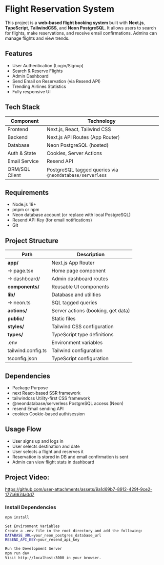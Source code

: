 # Flight Reservation System

This project is a **web-based flight booking system** built with **Next.js**, **TypeScript**, **TailwindCSS**, and **Neon PostgreSQL**. It allows users to search for flights, make reservations, and receive email confirmations. Admins can manage flights and view trends.

## Features

- User Authentication (Login/Signup)
- Search & Reserve Flights
- Admin Dashboard
- Send Email on Reservation (via Resend API)
- Trending Airlines Statistics
- Fully responsive UI

## Tech Stack

| Component       | Technology           |
|----------------|----------------------|
| Frontend       | Next.js, React, Tailwind CSS |
| Backend        | Next.js API Routes (App Router) |
| Database       | Neon PostgreSQL (hosted) |
| Auth & State   | Cookies, Server Actions |
| Email Service  | Resend API |
| ORM/SQL Client | PostgreSQL tagged queries via `@neondatabase/serverless` |

## Requirements

- Node.js 18+
- pnpm or npm
- Neon database account (or replace with local PostgreSQL)
- Resend API Key (for email notifications)
- Git

## Project Structure

| Path                  | Description                          |
|-----------------------|--------------------------------------|
| **app/**              | Next.js App Router                   |
| → page.tsx            | Home page component                  |
| → dashboard/          | Admin dashboard routes               |
| **components/**       | Reusable UI components               |
| **lib/**              | Database and utilities               |
| → neon.ts             | SQL tagged queries                   |
| **actions/**         | Server actions (booking, get data)   |
| **public/**          | Static files                         |
| **styles/**          | Tailwind CSS configuration           |
| **types/**           | TypeScript type definitions          |
| .env                  | Environment variables                |
| tailwind.config.ts    | Tailwind configuration               |
| tsconfig.json         | TypeScript configuration             |

  

  ## Dependencies
  - Package	Purpose
  - next	React-based SSR framework
  - tailwindcss	Utility-first CSS framework
  - @neondatabase/serverless	PostgreSQL access (Neon)
  - resend	Email sending API
  - cookies	Cookie-based auth/session

  ## Usage Flow
  - User signs up and logs in
  - User selects destination and date
  - User selects a flight and reserves it
  - Reservation is stored in DB and email confirmation is sent
  - Admin can view flight stats in dashboard


## Project Video:
https://github.com/user-attachments/assets/9a1d69b7-8912-429f-9ce2-177c667da0d7

### Install Dependencies

```bash
npm install

Set Environment Variables
Create a .env file in the root directory and add the following:
DATABASE_URL=your_neon_postgres_database_url
RESEND_API_KEY=your_resend_api_key

Run the Development Server
npm run dev
Visit http://localhost:3000 in your browser.

